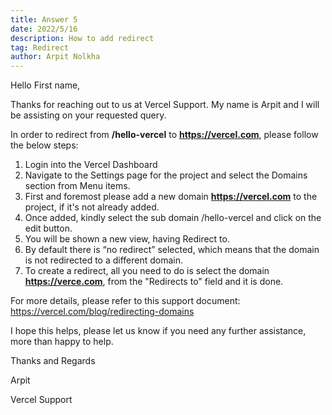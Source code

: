 ```yaml
---
title: Answer 5
date: 2022/5/16
description: How to add redirect
tag: Redirect
author: Arpit Nolkha
---
```

Hello First name,

Thanks for reaching out to us at Vercel Support.
My name is Arpit and I will be assisting on your requested query.

In order to redirect from <b>/hello-vercel</b> to <b>https://vercel.com</b>, please follow the below steps:
1. Login into the Vercel Dashboard
2. Navigate to the Settings page for the project and select the Domains section from Menu items.
3. First and foremost please add a new domain <b>https://vercel.com</b> to the project, if it's not already added.
4. Once added, kindly select the sub domain /hello-vercel and click on the edit button.
5. You will be shown a new view, having Redirect to.
6. By default there is “no redirect” selected, which means that the domain is not redirected to a different domain.
7. To create a redirect, all you need to do is select the domain <b>https://verce.com</b>, from the "Redirects to" field and it is done.
	
    
For more details, please refer to this support document: https://vercel.com/blog/redirecting-domains
 
I hope this helps, please let us know if you need any further assistance, more than happy to help.

Thanks and Regards

Arpit

Vercel Support
